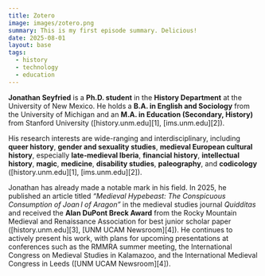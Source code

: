 ```yaml
---
title: Zotero
image: images/zotero.png
summary: This is my first episode summary. Delicious!
date: 2025-08-01
layout: base
tags:
  - history
  - technology
  - education
---
```


**Jonathan Seyfried** is a **Ph.D. student** in the **History Department** at the University of New Mexico. He holds a **B.A. in English and Sociology** from the University of Michigan and an **M.A. in Education (Secondary, History)** from Stanford University ([history.unm.edu][1], [ims.unm.edu][2]).

His research interests are wide-ranging and interdisciplinary, including **queer history**, **gender and sexuality studies**, **medieval European cultural history**, especially **late‑medieval Iberia**, **financial history**, **intellectual history**, **magic**, **medicine**, **disability studies**, **paleography**, and **codicology** ([history.unm.edu][1], [ims.unm.edu][2]).

Jonathan has already made a notable mark in his field. In 2025, he published an article titled *“Medieval Hypebeast: The Conspicuous Consumption of Joan I of Aragon”* in the medieval studies journal *Quidditas* and received the **Alan DuPont Breck Award** from the Rocky Mountain Medieval and Renaissance Association for best junior scholar paper ([history.unm.edu][3], [UNM UCAM Newsroom][4]). He continues to actively present his work, with plans for upcoming presentations at conferences such as the RMMRA summer meeting, the International Congress on Medieval Studies in Kalamazoo, and the International Medieval Congress in Leeds ([UNM UCAM Newsroom][4]).
